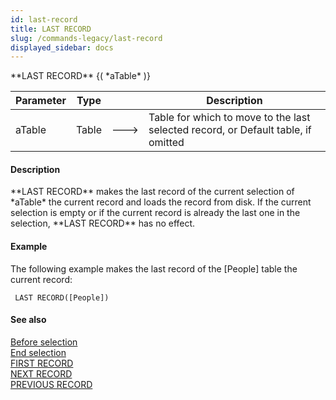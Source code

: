 ```yaml
---
id: last-record
title: LAST RECORD
slug: /commands-legacy/last-record
displayed_sidebar: docs
---
```


<!--REF #_command_.LAST RECORD.Syntax-->**LAST RECORD** {( *aTable* )}<!-- END REF-->
<!--REF #_command_.LAST RECORD.Params-->
| Parameter | Type |  | Description |
| --- | --- | --- | --- |
| aTable | Table | &#x1F852; | Table for which to move to the last selected record, or Default table, if omitted |

<!-- END REF-->

#### Description 

<!--REF #_command_.LAST RECORD.Summary-->**LAST RECORD** makes the last record of the current selection of *aTable* the current record and loads the record from disk.<!-- END REF--> If the current selection is empty or if the current record is already the last one in the selection, **LAST RECORD** has no effect.

#### Example 

The following example makes the last record of the \[People\] table the current record:

```4d
 LAST RECORD([People])
```

#### See also 

[Before selection](before-selection.md)  
[End selection](end-selection.md)  
[FIRST RECORD](first-record.md)  
[NEXT RECORD](next-record.md)  
[PREVIOUS RECORD](previous-record.md)  